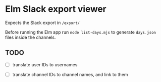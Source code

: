 # Elm Slack export viewer

Expects the Slack export in `/export/`

Before running the Elm app run `node list-days.mjs` to generate `days.json` files inside the channels.

## TODO

- [ ] translate user IDs to usernames
- [ ] translate channel IDs to channel names, and link to them

